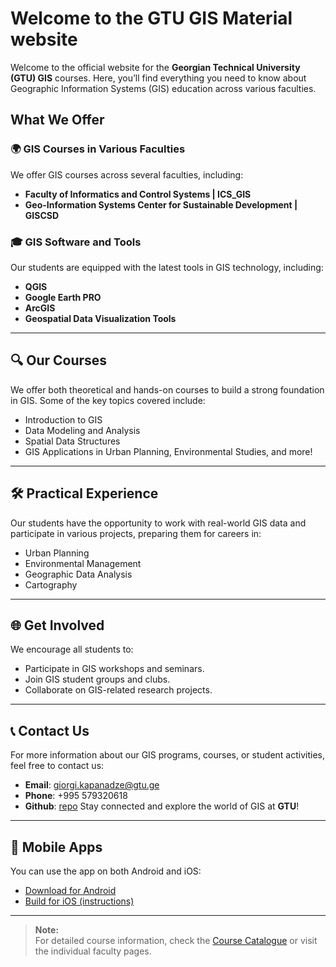 # Welcome to the **GTU GIS Material website**

Welcome to the official website for the **Georgian Technical University (GTU) GIS** courses. Here, you’ll find everything you need to know about Geographic Information Systems (GIS) education across various faculties.

## What We Offer

### 🌍 **GIS Courses in Various Faculties**
We offer GIS courses across several faculties, including: <Br>
- **Faculty of Informatics and Control Systems | ICS_GIS**  <Br>
- **Geo-Information Systems Center for Sustainable Development | GISCSD** <Br>


### 🎓 **GIS Software and Tools**
Our students are equipped with the latest tools in GIS technology, including: <Br>
- **QGIS** <Br>
- **Google Earth PRO** <Br>
- **ArcGIS** <Br>
- **Geospatial Data Visualization Tools** <Br>

---

## 🔍 **Our Courses**

We offer both theoretical and hands-on courses to build a strong foundation in GIS. Some of the key topics covered include:
- Introduction to GIS
- Data Modeling and Analysis
- Spatial Data Structures
- GIS Applications in Urban Planning, Environmental Studies, and more!

---

## 🛠️ **Practical Experience**

Our students have the opportunity to work with real-world GIS data and participate in various projects, preparing them for careers in:
- Urban Planning
- Environmental Management
- Geographic Data Analysis
- Cartography

---

## 🌐 **Get Involved**
We encourage all students to:
- Participate in GIS workshops and seminars.
- Join GIS student groups and clubs.
- Collaborate on GIS-related research projects.

---

## 📞 **Contact Us**

For more information about our GIS programs, courses, or student activities, feel free to contact us:

- **Email**: [giorgi.kapanadze@gtu.ge](mailto:giorgi.kapanadze@gtu.ge)
- **Phone**: +995 579320618
- **Github**: [repo](https://ezdanapak.github.io/GTU-GIS/)
Stay connected and explore the world of GIS at **GTU**!

---

## 📱 Mobile Apps

You can use the app on both Android and iOS:

- [Download for Android](https://median.co/share/neydmb#androidphone)
- [Build for iOS (instructions)](https://median.co/share/neydmb#iphone)

---

> **Note:**  
> For detailed course information, check the [Course Catalogue](#) or visit the individual faculty pages.
